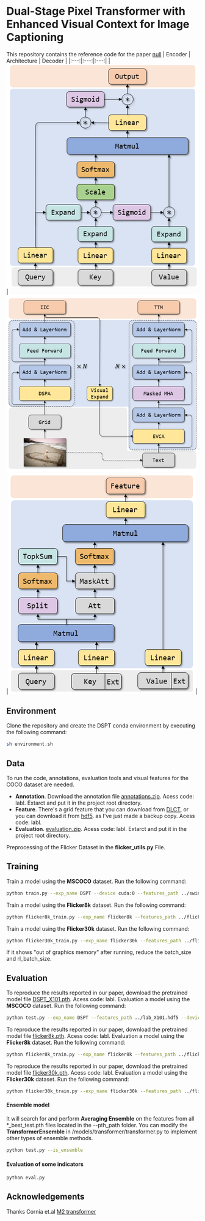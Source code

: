 # Dual-Stage Pixel Transformer with Enhanced Visual Context for Image Captioning
This repository contains the reference code for the paper [null]()
| Encoder | Architecture | Decoder |
|:---:|:---:|:---:|
|![](./images/encoder.png)|![](./images/architecture.png)|![](./images/decoder.png)|

## Environment
Clone the repository and create the DSPT conda environment by executing the following command:
``` sh
sh environment.sh
```

## Data
To run the code, annotations, evaluation tools and visual features for the COCO dataset are needed.
- **Annotation**. Download the annotation file [annotations.zip](https://pan.baidu.com/s/1PuNfQnOhkNGNnNyEGxr9rQ). Acess code: labl. Extarct and put it in the project root directory.
- **Feature**. There's a grid feature that you can download from [DLCT](https://github.com/luo3300612/image-captioning-DLCT), or you can download it from [hdf5](https://pan.baidu.com/s/1Au97sw12o7UdrEZN_QRzBg). as I've just made a backup copy. Acess code: labl.
- **Evaluation**. [evaluation.zip](https://pan.baidu.com/s/1rAYvKcQOGkYoUPrTpY2qUQ). Acess code: labl. Extarct and put it in the project root directory.

Preprocessing of the Flicker Dataset in the **flicker_utils.py** File.

## Training
Train a model using the **MSCOCO** dataset. Run the following command:
``` sh
python train.py --exp_name DSPT --device cuda:0 --features_path ../swin_feature.hdf5 --batch_size 50 --rl_batch_size 50
```
Train a model using the **Flicker8k** dataset. Run the following command:
``` sh
python flicker8k_train.py --exp_name flicker8k --features_path ../flicker8k.hdf5 --device cuda:0 --batch_size 25 --rl_batch_size 25
```
Train a model using the **Flicker30k** dataset. Run the following command:
``` sh
python flicker30k_train.py --exp_name flicker30k --features_path ../flicker30k.hdf5 --device cuda:0 --batch_size 25 --rl_batch_size 25
```
If it shows "out of graphics memory" after running, reduce the batch_size and rl_batch_size.

## Evaluation
To reproduce the results reported in our paper, download the pretrained model file [DSPT_X101.pth](). Acess code: labl. Evaluation a model using the **MSCOCO** dataset. Run the following command:
``` sh
python test.py --exp_name DSPT --features_path ../lab_X101.hdf5 --device cuda:0
```
To reproduce the results reported in our paper, download the pretrained model file [flicker8k.pth](https://pan.baidu.com/s/1u8wdx3LuQwWt5x2rNh3LUQ). Acess code: labl. Evaluation a model using the **Flicker8k** dataset. Run the following command:
``` sh
python flicker8k_train.py --exp_name flicker8k --features_path ../flicker8k.hdf5 --device cuda:0 --only_test
```
To reproduce the results reported in our paper, download the pretrained model file [flicker30k.pth](https://pan.baidu.com/s/11RJjSDdYBlRkpmDfyfbR9w). Acess code: labl. Evaluation a model using the **Flicker30k** dataset. Run the following command:
``` sh
python flicker30k_train.py --exp_name flicker30k --features_path ../flicker30k.hdf5 --device cuda:0 --only_test
```

#### **Ensemble model**
It will search for and perform **Averaging Ensemble** on the features from all *_best_test.pth files located in the --pth_path folder. You can modify the **TransformerEnsemble** in /models/transformer/transformer.py to implement other types of ensemble methods.
``` sh
python test.py --is_ensemble
```

#### **Evaluation of some indicators**
``` sh
python eval.py
```

## Acknowledgements
Thanks Cornia et.al [M2 transformer](https://github.com/CorniaAI/M2Transformer)